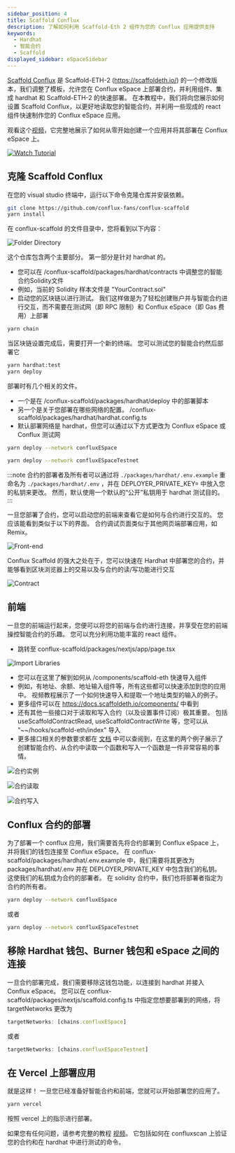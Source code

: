 ```yaml
---
sidebar_position: 4
title: Scaffold Conflux
description: 了解如何利用 Scaffold-Eth 2 组件为您的 Conflux 应用提供支持
keywords:
  - Hardhat
  - 智能合约
  - Scaffold
displayed_sidebar: eSpaceSidebar
---
```


[Scaffold Conflux](https://github.com/conflux-fans/conflux-scaffold) 是 Scaffold-ETH-2 (https://scaffoldeth.io/) 的一个修改版本，我们调整了模板，允许您在 Conflux eSpace 上部署合约，并利用组件、集成 hardhat 和 Scaffold-ETH-2 的快速部署。 在本教程中，我们将向您展示如何设置 Scaffold Conflux，以更好地读取您的智能合约，并利用一些现成的 react 组件快速制作您的 Conflux eSpace 应用。

观看这个[视频](https://youtu.be/33S0IjGGsQg)，它完整地展示了如何从零开始创建一个应用并将其部署在 Conflux eSpace 上。

[![Watch Tutorial](https://img.youtube.com/vi/33S0IjGGsQg/0.jpg)](https://www.youtube.com/watch?v=33S0IjGGsQg)

## 克隆 Scaffold Conflux

在您的 visual studio 终端中，运行以下命令克隆仓库并安装依赖。

```bash
git clone https://github.com/conflux-fans/conflux-scaffold
yarn install
```

在 conflux-scaffold 的文件目录中，您将看到以下内容：

![Folder Directory](../img/CfxScaffoldFolderStructure.png)

这个仓库包含两个主要部分。 第一部分是针对 hardhat 的。

- 您可以在 /conflux-scaffold/packages/hardhat/contracts 中调整您的智能合约Solidity文件
- 例如，当前的 Solidity 样本文件是 "YourContract.sol"
- 启动您的区块链以进行测试。 我们这样做是为了轻松创建账户并与智能合约进行交互，而不需要在测试网（即  RPC 限制）和 Conflux eSpace（即 Gas 费用）上部署

```bash
yarn chain
```

当区块链设置完成后，需要打开一个新的终端。 您可以测试您的智能合约然后部署它

```bash
yarn hardhat:test
yarn deploy
```

部署时有几个相关的文件。

- 一个是在 /conflux-scaffold/packages/hardhat/deploy 中的部署脚本
- 另一个是关于您部署在哪些网络的配置。 /conflux-scaffold/packages/hardhat/hardhat.config.ts
- 默认部署网络是 hardhat，但您可以通过以下方式更改为 Conflux eSpace 或 Conflux 测试网

```bash
yarn deploy --network confluxESpace
```

```bash
yarn deploy --network confluxESpaceTestnet
```

:::note
合约的部署者及所有者可以通过将 `./packages/hardhat/.env.example` 重命名为 `./packages/hardhat/.env` ，并在 DEPLOYER_PRIVATE_KEY= 中放入您的私钥来更改。 然而，默认使用一个默认的“公开”私钥用于 hardhat 测试目的。
:::

一旦您部署了合约，您可以启动您的前端来查看它是如何与合约进行交互的。 您应该能看到类似于以下的界面。 合约调试页面类似于其他网页端部署应用，如 Remix。

![Front-end](../img/FrontEnd.png)

Conflux Scaffold 的强大之处在于，您可以快速在 Hardhat 中部署您的合约，并能够看到区块浏览器上的交易以及与合约的读/写功能进行交互

![Contract](../img/ContractInteraction.png)

## 前端

一旦您的前端运行起来，您便可以将您的前端与合约进行连接，并享受在您的前端操控智能合约的乐趣。 您可以充分利用功能丰富的 react 组件。

- 跳转至 conflux-scaffold/packages/nextjs/app/page.tsx

![Import Libraries](../img/Components.png)

- 您可以在这里了解到如何从 /components/scaffold-eth 快速导入组件
- 例如，有地址、余额、地址输入组件等，所有这些都可以快速添加到您的应用中。 视频教程展示了一个如何快速导入和提取一个地址类型的输入的例子。
- 更多组件可以在 https://docs.scaffoldeth.io/components/ 中看到
- 还有其他一些接口对于读取和写入合约（以及设置事件订阅）极其重要。 包括 useScaffoldContractRead, useScaffoldContractWrite 等，您可以从 "~~/hooks/scaffold-eth/index" 导入
- 更多接口相关的参数要求都在 [文档](https://docs.scaffoldeth.io/components/) 中可以查阅到，在这里的两个例子展示了创建智能合约、从合约中读取一个函数和写入一个函数是一件非常容易的事情。

![合约实例](../img/ContractInstance.png)

![合约读取](../img/ContractRead.png)

![合约写入](../img/ContractWrite.png)

## Conflux 合约的部署

为了部署一个 conflux 应用，我们需要首先将合约部署到 Conflux eSpace 上，并将我们的钱包连接至 Conflux eSpace。 在 conflux-scaffold/packages/hardhat/.env.example 中，我们需要将其更改为 packages/hardhat/.env 并在 DEPLOYER_PRIVATE_KEY 中包含我们的私钥。 这使我们的私钥成为合约的部署者。 在 solidity 合约中，我们也将部署者指定为合约的所有者。

```bash
yarn deploy --network confluxESpace
```

或者

```bash
yarn deploy --network confluxESpaceTestnet
```

## 移除 Hardhat 钱包、Burner 钱包和 eSpace 之间的连接

一旦合约部署完成，我们需要移除这钱包功能，以连接到 hardhat 并接入 Conflux eSpace。 您可以在 conflux-scaffold/packages/nextjs/scaffold.config.ts 中指定您想要部署到的网络，将 targetNetworks 更改为

```javascript
targetNetworks: [chains.confluxESpace]
```

或者

```javascript
targetNetworks: [chains.confluxESpaceTestnet]
```

## 在 Vercel 上部署应用

就是这样！ 一旦您已经准备好智能合约和前端，您就可以开始部署您的应用了。

```bash
yarn vercel
```

按照 vercel 上的指示进行部署。

如果您有任何问题，请参考完整的教程 [视频](https://youtu.be/33S0IjGGsQg)。 它包括如何在 confluxscan 上验证您的合约和在 hardhat 中进行测试的命令。
